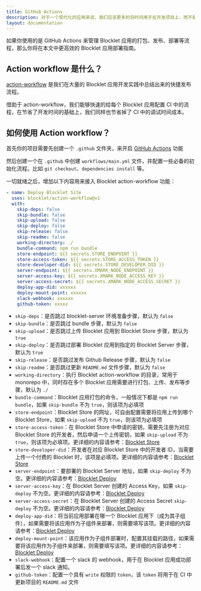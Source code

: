 ```yaml
---
title: GitHub Actions
description: 对于一个现代化的应用来说，我们应该更多的将时间用于在开发项目上，而不是改将时间花在处理每一次的发布打包过程中。本文能够让你更轻松的使用 GitHub Actions 来提升你的工作效率。
layout: documentation
---
```


如果你使用的是 GitHub Actions 来管理 Blocklet 应用的打包、发布、部署等流程，那么你将在本文中更高效的 Blocklet 应用部署指南。

## Action workflow 是什么？

[action-workflow](https://github.com/blocklet/action-workflow) 是我们在大量的 Blocklet 应用开发实践中总结出来的快捷发布流程。

借助于 action-workflow，我们能够快速的给每个 Blocklet 应用配置 CI 中的流程，在节省了开发时间的基础上，我们同样也节省掉了 CI 中的调试时间成本。

## 如何使用 Action workflow？

首先你的项目需要先创建一个 `.github` 文件夹，来开启 [GitHub Actions](https://docs.github.com/cn/actions) 功能

然后创建一个在 `.github` 中创建 `workflows/main.yml` 文件，并配置一些必备的初始化流程。比如 `git checkout`、`dependencies install` 等。

一切就绪之后，增加以下内容用来接入 Blocklet action-workflow 功能：

```yaml
- name: Deploy Blocklet Site
  uses: blocklet/action-workflow@v1
  with:
    skip-deps: false
    skip-bundle: false
    skip-upload: false
    skip-deploy: false
    skip-release: false
    skip-readme: false
    working-directory: ./
    bundle-command: npm run bundle
    store-endpoint: ${{ secrets.STORE_ENDPOINT }}
    store-access-token: ${{ secrets.STORE_ACCESS_TOKEN }}
    store-developer-did: ${{ secrets.STORE_DEVELOPER_DID }}
    server-endpoint: ${{ secrets.XMARK_NODE_ENDPOINT }}
    server-access-key: ${{ secrets.XMARK_NODE_ACCESS_KEY }}
    server-access-secret: ${{ secrets.XMARK_NODE_ACCESS_SECRET }}
    deploy-app-did: xxxxxx
    deploy-mount-point: xxxxxx
    slack-webhook: xxxxxx
    github-token: xxxxx
```

- `skip-deps`：是否跳过 blocklet-server 环境准备步骤，默认为 `false`
- `skip-bundle`：是否跳过 bundle 步骤，默认为 `false`
- `skip-upload`：是否跳过上传 Blocklet 应用到 Blocklet Store 步骤，默认为 `true`
- `skip-deploy`：是否跳过部署 Blocklet 应用到指定的 Blocklet Server 步骤，默认为 `true`
- `skip-release`：是否跳过发布 Github Release 步骤，默认为 `false`
- `skip-readme`：是否跳过更新 `README.md` 文件步骤，默认为 `false`
- `working-directory`：执行 Blocklet action-workflow 的目录，常用于 monorepo 中，同时存在多个 Blocklet 应用需要进行打包、上传、发布等步骤，默认为 `./`
- `bundle-command`：Blocklet 应用打包的命令，一般情况下都是 `npm run bundle`，如果 `skip-bundle` 不为 `true`，则该项为必填项
- `store-endpoint`：Blocklet Store 的网址，可自由配置需要将应用上传到哪个 Blocklet Store，如果 `skip-upload` 不为 `true`，则该项为必填项
- `store-access-token`：在 Blocklet Store 中申请的密钥，需要先注册为对应 Blocklet Store 的开发者，然后申请一个上传密钥，如果 `skip-upload` 不为 `true`，则该项为必填项。更详细的内容请参考：[Blocklet Store](https://store.blocklet.dev/docs)
- `store-developer-did`：开发者在对应 Blocklet Store 中的开发者 ID，当需要上传一个付费的 Blocklet 时，该项是必填项。更详细的内容请参考：[Blocklet Store](https://store.blocklet.dev/docs)
- `server-endpoint`：要部署的 Blocklet Server 地址，如果 `skip-deploy` 不为空。更详细的内容请参考：[Blocklet Deploy](/reference/blocklet-cli#deploy)
- `server-access-key`：在 Blocklet Server 创建的 Access Key，如果 `skip-deploy` 不为空。更详细的内容请参考：[Blocklet Deploy](/reference/blocklet-cli#deploy)
- `server-access-secret`：在 Blocklet Server 创建的 Access Secret `skip-deploy` 不为空。更详细的内容请参考：[Blocklet Deploy](/reference/blocklet-cli#deploy)
- `deploy-app-did`：将当前应用部署在哪一个 Blocklet 应用下（成为其子组件），如果需要将该应用作为子组件来部署，则需要填写该项。更详细的内容请参考：[Blocklet Deploy](/reference/blocklet-cli#deploy)
- `deploy-mount-point`：该应用作为子组件部署时，配置其挂载的路径，如果需要将该应用作为子组件来部署，则需要填写该项。更详细的内容请参考：[Blocklet Deploy](/reference/blocklet-cli#deploy)
- `slack-webhook`：配置一个 slack 的 webhook，用于在 Blocklet 应用成功部署后发一个 slack 通知。
- `github-token`：配置一个具有 `write` 权限的 `token`，该 `token` 将用于在 CI 中更新项目的 `README.md` 文件
